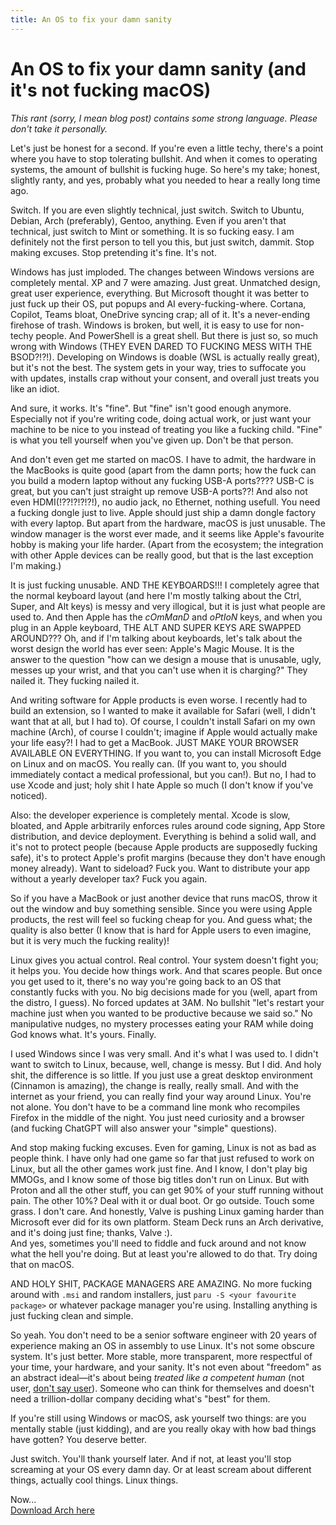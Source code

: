 ```yaml
---
title: An OS to fix your damn sanity
---
```


# An OS to fix your damn sanity (and it's not fucking macOS)

*This rant (sorry, I mean blog post) contains some strong language. Please don't take it personally.*

<p id="os-message" style="display: none;"></p>

<script src="https://cdn.jsdelivr.net/npm/ua-parser-js@1/dist/ua-parser.min.js"></script>
<script>
    const parser = new UAParser();
    const os = parser.getOS().name;

    let message = "";

    if (os === "Linux") {
        message = "You're already on Linux. Good. You're one of the few sane ones. Stick around, maybe you'll enjoy the rant :)";
    }

    const el = document.getElementById("os-message");
    el.innerHTML = "<strong>" + message + "</strong>";
    el.style.display = "unset";
</script>

Let's just be honest for a second. If you're even a little techy, there's a point where you have to stop tolerating bullshit. And when it comes to operating systems, the amount of bullshit is fucking huge. So here's my take; honest, slightly ranty, and yes, probably what you needed to hear a really long time ago.

Switch. If you are even slightly technical, just switch. Switch to Ubuntu, Debian, Arch (preferably), Gentoo, anything. Even if you aren't that technical, just switch to Mint or something. It is so fucking easy. I am definitely not the first person to tell you this, but just switch, dammit. Stop making excuses. Stop pretending it's fine. It's not.

Windows has just imploded. The changes between Windows versions are completely mental. XP and 7 were amazing. Just great. Unmatched design, great user experience, everything. But Microsoft thought it was better to just fuck up their OS, put popups and AI every-fucking-where. Cortana, Copilot, Teams bloat, OneDrive syncing crap; all of it. It's a never-ending firehose of trash. Windows is broken, but well, it is easy to use for non-techy people. And PowerShell is a great shell. But there is just so, so much wrong with Windows (THEY EVEN DARED TO FUCKING MESS WITH THE BSOD?!?!). Developing on Windows is doable (WSL is actually really great), but it's not the best. The system gets in your way, tries to suffocate you with updates, installs crap without your consent, and overall just treats you like an idiot.

And sure, it works. It's "fine". But "fine" isn't good enough anymore. Especially not if you're writing code, doing actual work, or just want your machine to be nice to you instead of treating you like a fucking child. "Fine" is what you tell yourself when you've given up. Don't be that person.

And don't even get me started on macOS. I have to admit, the hardware in the MacBooks is quite good (apart from the damn ports; how the fuck can you build a modern laptop without any fucking USB-A ports???? USB-C is great, but you can't just straight up remove USB-A ports??! And also not even HDMI(!??!?!?!?!), no audio jack, no Ethernet, nothing usefull. You need a fucking dongle just to live. Apple should just ship a damn dongle factory with every laptop. But apart from the hardware, macOS is just unusable. The window manager is the worst ever made, and it seems like Apple's favourite hobby is making your life harder<!--(did I say harder? I mean *fucking suicidal* (oh wow I just said that, YEAH I DID, DEAL WITH IT))-->. (Apart from the ecosystem; the integration with other Apple devices can be really good, but that is the last exception I'm making.)

It is just fucking unusable. AND THE KEYBOARDS!!! I completely agree that the normal keyboard layout (and here I'm mostly talking about the Ctrl, Super, and Alt keys) is messy and very illogical, but it is just what people are used to. And then Apple has the *cOmManD* and *oPtIoN* keys, and when you plug in an Apple keyboard, THE ALT AND SUPER KEYS ARE SWAPPED AROUND??? Oh, and if I'm talking about keyboards, let's talk about the worst design the world has ever seen: Apple's Magic Mouse. It is the answer to the question "how can we design a mouse that is unusable, ugly, messes up your wrist, and that you can't use when it is charging?" They nailed it. They fucking nailed it.

And writing software for Apple products is even worse. I recently had to build an extension, so I wanted to make it available for Safari (well, I didn't want that at all, but I had to). Of course, I couldn't install Safari on my own machine (Arch), of course I couldn't; imagine if Apple would actually make your life easy?! I had to get a MacBook. JUST MAKE YOUR BROWSER AVAILABLE ON EVERYTHING. If you want to, you can install Microsoft Edge on Linux and on macOS. You really can. (If you want to, you should immediately contact a medical professional, but you can!). But no, I had to use Xcode and just; holy shit I hate Apple so much (I don't know if you've noticed).

Also: the developer experience is completely mental. Xcode is slow, bloated, and Apple arbitrarily enforces rules around code signing, App Store distribution, and device deployment. Everything is behind a solid wall, and it's not to protect people (because Apple products are supposedly fucking safe), it's to protect Apple's profit margins (because they don't have enough money already). Want to sideload? Fuck you. Want to distribute your app without a yearly developer tax? Fuck you again.

So if you have a MacBook or just another device that runs macOS, throw it out the window and buy something sensible. Since you were using Apple products, the rest will feel so fucking cheap for you. And guess what; the quality is also better (I know that is hard for Apple users to even imagine, but it is very much the fucking reality)!

Linux gives you actual control. Real control. Your system doesn't fight you; it helps you. You decide how things work. And that scares people. But once you get used to it, there's no way you're going back to an OS that constantly fucks with you. No big decisions made for you (well, apart from the distro, I guess). No forced updates at 3AM. No bullshit "let's restart your machine just when you wanted to be productive because we said so." No manipulative nudges, no mystery processes eating your RAM while doing God knows what. It's yours. Finally.

I used Windows since I was very small. And it's what I was used to. I didn't want to switch to Linux, because, well, change is messy. But I did. And holy shit, the difference is so little. If you just use a great desktop environment (Cinnamon is amazing), the change is really, really small. And with the internet as your friend, you can really find your way around Linux. You're not alone. You don't have to be a command line monk who recompiles Firefox in the middle of the night. You just need curiosity and a browser (and fucking ChatGPT will also answer your "simple" questions).

And stop making fucking excuses. Even for gaming, Linux is not as bad as people think. I have only had one game so far that just refused to work on Linux, but all the other games work just fine. And I know, I don't play big MMOGs, and I know some of those big titles don't run on Linux. But with Proton and all the other stuff, you can get 90% of your stuff running without pain. The other 10%? Deal with it or dual boot. Or go outside. Touch some grass. I don't care. And honestly, Valve is pushing Linux gaming harder than Microsoft ever did for its own platform. Steam Deck runs an Arch derivative, and it's doing just fine; thanks, Valve :).  
And yes, sometimes you'll need to fiddle and fuck around and not know what the hell you're doing. But at least you're allowed to do that. Try doing that on macOS.

AND HOLY SHIT, PACKAGE MANAGERS ARE AMAZING. No more fucking around with `.msi` and random installers, just `paru -S <your favourite package>` or whatever package manager you're using. Installing anything is just fucking clean and simple.

So yeah. You don't need to be a senior software engineer with 20 years of experience making an OS in assembly to use Linux. It's not some obscure system. It's just better. More stable, more transparent, more respectful of your time, your hardware, and your sanity. It's not even about "freedom" as an abstract ideal—it's about being *treated like a competent human* (not user, [don't say user](https://geheimesite.nl/blog/stupid-terminology)). Someone who can think for themselves and doesn't need a trillion-dollar company deciding what's "best" for them.

If you're still using Windows or macOS, ask yourself two things: are you mentally stable (just kidding), and are you really okay with how bad things have gotten? You deserve better.

Just switch. You'll thank yourself later. And if not, at least you'll stop screaming at your OS every damn day. Or at least scream about different things, actually cool things. Linux things.

Now...  
[Download Arch here](https://archlinux.org/download/)
